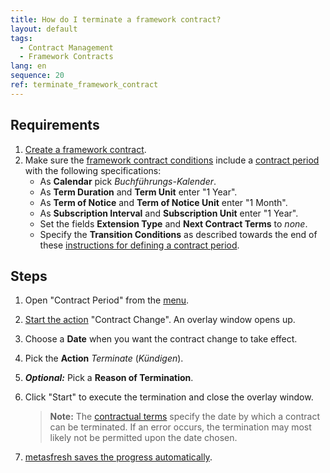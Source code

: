 ```yaml
---
title: How do I terminate a framework contract?
layout: default
tags:
  - Contract Management
  - Framework Contracts
lang: en
sequence: 20
ref: terminate_framework_contract
---
```


## Requirements
1. [Create a framework contract](Generate_framework_contract).
1. Make sure the [framework contract conditions](Define_contractual_terms_framework_contract) include a [contract period](Define_contract_period) with the following specifications:
    - As **Calendar** pick *Buchführungs-Kalender*.
    - As **Term Duration** and **Term Unit** enter "1 Year".
    - As **Term of Notice** and **Term of Notice Unit** enter "1 Month".
    - As **Subscription Interval** and **Subscription Unit** enter "1 Year".
    - Set the fields **Extension Type** and **Next Contract Terms** to *none*.
    - Specify the **Transition Conditions** as described towards the end of these <a href="Define_contract_period#transition-conditions" title="Specify the transition conditions of a contract period">instructions for defining a contract period</a>.

## Steps
1. Open "Contract Period" from the [menu](Menu).
1. [Start the action](StartAction#actions-menu) "Contract Change". An overlay window opens up.
1. Choose a **Date** when you want the contract change to take effect.
1. Pick the **Action** *Terminate* (*Kündigen*).
1. ***Optional:*** Pick a **Reason of Termination**.
1. Click "Start" to execute the termination and close the overlay window.
    >**Note:** The [contractual terms](Define_contractual_terms) specify the date by which a contract can be terminated. If an error occurs, the termination may most likely not be permitted upon the date chosen.

1. [metasfresh saves the progress automatically](Saveindicator).
